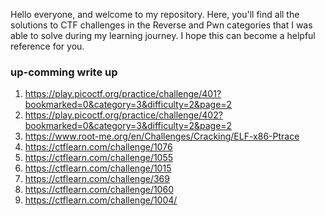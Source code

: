 Hello everyone, and welcome to my repository.
Here, you'll find all the solutions to CTF challenges in the Reverse and Pwn categories that I was able to solve during my learning journey.
I hope this can become a helpful reference for you.
### up-comming write up
1. https://play.picoctf.org/practice/challenge/401?bookmarked=0&category=3&difficulty=2&page=2
2. https://play.picoctf.org/practice/challenge/402?bookmarked=0&category=3&difficulty=2&page=2
3. https://www.root-me.org/en/Challenges/Cracking/ELF-x86-Ptrace
4. https://ctflearn.com/challenge/1076
5. https://ctflearn.com/challenge/1055
6. https://ctflearn.com/challenge/1015
7. https://ctflearn.com/challenge/369
8. https://ctflearn.com/challenge/1060
9. https://ctflearn.com/challenge/1004/
